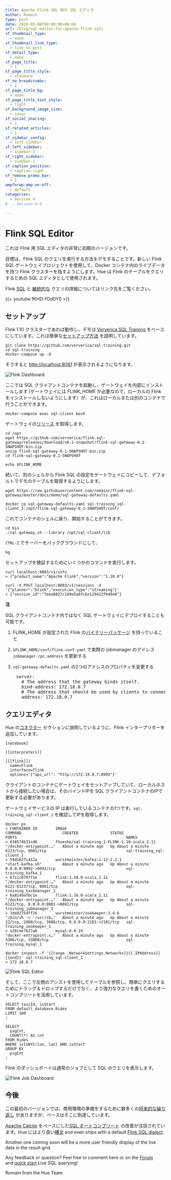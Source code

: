 ```yaml
---
title: Apache Flink SQL 用の SQL エディタ
author: Romain
type: post
date: 2020-05-06T00:00:00+00:00
url: /blog/sql-editor-for-apache-flink-sql/
sf_thumbnail_type:
  - none
sf_thumbnail_link_type:
  - link_to_post
sf_detail_type:
  - none
sf_page_title:
  - 1
sf_page_title_style:
  - standard
sf_no_breadcrumbs:
  - 1
sf_page_title_bg:
  - none
sf_page_title_text_style:
  - light
sf_background_image_size:
  - cover
sf_social_sharing:
  - 1
sf_related_articles:
  - 1
sf_sidebar_config:
  - left-sidebar
sf_left_sidebar:
  - Sidebar-2
sf_right_sidebar:
  - Sidebar-1
sf_caption_position:
  - caption-right
sf_remove_promo_bar:
  - 1
ampforwp-amp-on-off:
  - default
categories:
  - Version 4
#  - Version 4.8

---
```


# Flink SQL Editor

これは Flink 用 SQL エディタの非常に初期のバージョンです。

目標は、Flink SQL のクエリを実行する方法をデモすることです。新しい Flink SQL ゲートウェイプロジェクトを使用して、Docker コンテナ内のライブデータを持つ Flink クラスターを指すようにします。Hue は Flink のテーブルをクエリするための SQL エディタとして使用されます。

Flink [SQL](https://ci.apache.org/projects/flink/flink-docs-master/dev/table/sql/queries.html#queries) と [継続的な](https://ci.apache.org/projects/flink/flink-docs-master/dev/table/streaming/dynamic_tables.html#continuous-queries) クエリの詳細についてはリンク先をご覧ください。

{{< youtube fKHD-fOdDY0 >}}

## セットアップ

Flink 1.10 クラスターであれば動作し、デモは [Ververica SQL Training](https://github.com/ververica/sql-training) をベースにしています。これは簡単な[セットアップ方法](https://github.com/ververica/sql-training/wiki/Setting-up-the-Training-Environment) を説明しています。

    git clone https://github.com/ververica/sql-training.git
    cd sql-training
    docker-compose up -d

そうすると [http://localhost:8081](http://localhost:8081) が表示されるようになります。

![Flink Dashboard](https://cdn.gethue.com/uploads/2020/05/flink_dashboard.png)

ここでは SQL クライアントコンテナを起動し、ゲートウェイを内部にインストールします (ゲートウェイには FLINK_HOME が必要なので、ローカルの Flink をインストールしないようにします）が、これはローカルまたは別のコンテナで行うことができます。

    docker-compose exec sql-client bash

ゲートウェイの[リリース](https://github.com/ververica/flink-sql-gateway/releases) を取得します。

    cd /opt
    wget https://github.com/ververica/flink-sql-gateway/releases/download/v0.1-snapshot/flink-sql-gateway-0.1-SNAPSHOT-bin.zip
    unzip flink-sql-gateway-0.1-SNAPSHOT-bin.zip
    cd flink-sql-gateway-0.1-SNAPSHOT

    echo $FLINK_HOME

続いて、別のシェルから Flink SQL の設定をゲートウェイにコピーして、デフォルトでデモのテーブルを取得するようにします。

    wget https://raw.githubusercontent.com/romainr/flink-sql-gateway/master/docs/demo/sql-gateway-defaults.yaml

    docker cp sql-gateway-defaults.yaml sql-training_sql-client_1:/opt/flink-sql-gateway-0.1-SNAPSHOT/conf/

これでコンテナのシェルに戻り、開始することができます。

    cd bin
    ./sql-gateway.sh --library /opt/sql-client/lib

`CTRL-Z` でサーバーをバックグラウンドにして、

    bg

セットアップを検証するためにいくつかのコマンドを実行します。

    curl localhost:8083/v1/info
    > {"product_name":"Apache Flink","version":"1.10.0"}

    curl -X POST localhost:8083/v1/sessions -d '{"planner":"blink","execution_type":"streaming"}'
    > {"session_id":"7eea0827c249e5a8fcbe129422f049e8"}


**注**

SQL クライアントコンテナ内ではなく SQL ゲートウェイにデプロイすることも可能です。

1. FLINK_HOME が設定された Flink の[バイナリーパッケージ](https://www.apache.org/dyn/closer.lua/flink/flink-1.10.0/flink-1.10.0-bin-scala_2.11.tgz) を持っていること

2. `$FLINK_HOME/conf/flink-conf.yaml` で実際の jobmanager のアドレス `jobmanager.rpc.address` を更新する

3. `sql-gateway-defaults.yaml` の2つのアドレスのプロパティを変更する

<pre>
    server:
      # The address that the gateway binds itself.
      bind-address: 172.18.0.7
      # The address that should be used by clients to connect to the gateway.
      address: 172.18.0.7
</pre>

## クエリエディタ

Hue の[コネクター](https://docs.gethue.com/administrator/configuration/connectors/) セクションに説明しているように、Flink インタープリターを追加しています。

    [notebook]

    [[interpreters]]

    [[[flink]]]
      name=Flink
      interface=flink
      options='{"api_url": "http://172.18.0.7:8993"}'

クライアントのコンテナにゲートウェイをセットアップしていて、ローカルホストから接続したい場合は、そのバインドIPを SQL クライアントコンテナのIPで更新する必要があります。

ゲートウェイサービスの IP は実行しているコンテナの1つです。`sql-training_sql-client_1` を確認してIPを取得します。

    docker ps
    > CONTAINER ID        IMAGE                                                COMMAND                  CREATED              STATUS              PORTS                                                NAMES
    > 638574b31cd6        fhueske/sql-training:1-FLINK-1.10-scala_2.11   "/docker-entrypoint.…"   About a minute ago   Up About a minute   6123/tcp, 8081/tcp                                   sql-training_sql-client_1
    > 59d1627c412a        wurstmeister/kafka:2.12-2.2.1                        "start-kafka.sh"         About a minute ago   Up About a minute   0.0.0.0:9092->9092/tcp                               sql-training_kafka_1
    > 6711c0707f1e        flink:1.10.0-scala_2.11                              "/docker-entrypoint.…"   About a minute ago   Up About a minute   6121-6123/tcp, 8081/tcp                              sql-training_taskmanager_1
    > 6a8149af6c1e        flink:1.10.0-scala_2.11                              "/docker-entrypoint.…"   About a minute ago   Up About a minute   6123/tcp, 0.0.0.0:8081->8081/tcp                     sql-training_jobmanager_1
    > 3de8275dff26        wurstmeister/zookeeper:3.4.6                         "/bin/sh -c '/usr/sb…"   About a minute ago   Up About a minute   22/tcp, 2888/tcp, 3888/tcp, 0.0.0.0:2181->2181/tcp   sql-training_zookeeper_1
    > a28cee7627a0        mysql:8.0.19                                         "docker-entrypoint.s…"   About a minute ago   Up About a minute   3306/tcp, 33060/tcp                                  sql-training_mysql_1

    docker inspect -f '{{range .NetworkSettings.Networks}}{{.IPAddress}}{{end}}' sql-training_sql-client_1
    > 172.18.0.7

![Flink SQL Editor](https://cdn.gethue.com/uploads/2020/05/flink_editor_v1.png)

そして、ここで左側のアシストを使用してテーブルを参照し、簡単にクエリするためにドラッグ＆ドロップするだけでなく、より強力なクエリを書くためのオートコンプリートを活用しています。

    SELECT taxiId, isStart
    FROM default_database.Rides
    LIMIT 100
    ;

    SELECT
      psgCnt,
      COUNT(*) AS cnt
    FROM Rides
    WHERE isInNYC(lon, lat) AND isStart
    GROUP BY
      psgCnt
    ;

Flink のダッシュボードは通常のジョブとして SQL のクエリを表示します。

![Flink Job Dashboard](https://cdn.gethue.com/uploads/2020/05/flink_dashboard_one_query.png)

## 今後

この最初のバージョンでは、商用環境の準備をするために数多くの[将来的な繰り返し](https://github.com/cloudera/hue/blob/master/docs/designs/apache_flink.md) がありますが、ベースはそこに到達しています。

[Apache Calcite](https://calcite.apache.org/docs/reference.html) をベースにした[SQL オートコンプリート](https://ci.apache.org/projects/flink/flink-docs-master/dev/table/sql/queries.html#supported-syntax) の改善が注目されています。Hue にはより良い[構文](https://docs.gethue.com/developer/parsers/) and even ships with a default [Flink SQL dialect](https://github.com/cloudera/hue/tree/master/desktop/core/src/desktop/js/parse/jison/sql/flink).

Another one coming soon will be a more user friendly display of the live data in the result grid.


Any feedback or question? Feel free to comment here or on the <a href="https://discourse.gethue.com/">Forum</a> and <a href="https://docs.gethue.com/quickstart/">quick start</a> Live SQL querying!


Romain from the Hue Team
